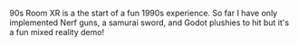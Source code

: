 90s Room XR is a the start of a fun 1990s experience. So far I have only implemented Nerf guns, a samurai sword, and Godot plushies to hit but it's a fun mixed reality demo!
